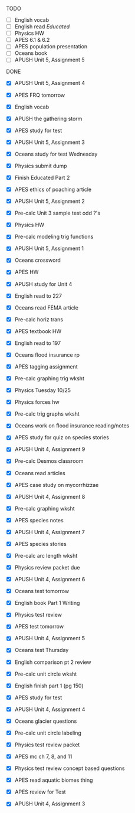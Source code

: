 TODO
- [ ] English vocab
- [ ] English read *Educated*
- [ ] Physics HW
- [ ] APES 6.1 & 6.2
- [ ] APES population presentation
- [ ] Oceans book
- [ ] APUSH Unit 5, Assignment 5

DONE
- [X] APUSH Unit 5, Assignment 4
- [X] APES FRQ tomorrow
- [X] English vocab
- [X] APUSH the gathering storm
- [X] APES study for test
- [X] APUSH Unit 5, Assignment 3
- [X] Oceans study for test Wednesday
- [X] Physics submit dump
- [X] Finish Educated Part 2
- [X] APES ethics of poaching article
- [X] APUSH Unit 5, Assignment 2
- [X] Pre-calc Unit 3 sample test odd ?'s
- [X] Physics HW
- [X] Pre-calc modeling trig functions
- [X] APUSH Unit 5, Assignment 1
- [X] Oceans crossword
- [X] APES HW
- [X] APUSH study for Unit 4
- [X] English read to 227
- [X] Oceans read FEMA article
- [X] Pre-calc horiz trans
- [X] APES textbook HW
- [X] English read to 197
- [X] Oceans flood insurance rp
- [X] APES tagging assignment
- [X] Pre-calc graphing trig wksht
- [X] Physics Tuesday 10/25
- [X] Physics forces hw
- [X] Pre-calc trig graphs wksht
- [X] Oceans work on flood insurance reading/notes
- [X] APES study for quiz on species stories
- [X] APUSH Unit 4, Assignment 9
- [X] Pre-calc Desmos classroom
- [X] Oceans read articles
- [X] APES case study on mycorrhizzae
- [X] APUSH Unit 4, Assignment 8
- [X] Pre-calc graphing wksht
- [X] APES species notes
- [X] APUSH Unit 4, Assignment 7
- [X] APES species stories
- [X] Pre-calc arc length wksht
- [X] Physics review packet due
- [X] APUSH Unit 4, Assignment 6
- [X] Oceans test tomorrow
- [X] English book Part 1 Writing
- [X] Physics test review
- [X] APES test tomorrow
- [X] APUSH Unit 4, Assignment 5
- [X] Oceans test Thursday
- [X] English comparison pt 2 review
- [X] Pre-calc unit circle wksht
- [X] English finish part 1 (pg 150)
- [X] APES study for test
- [X] APUSH Unit 4, Assignment 4
- [X] Oceans glacier questions
- [X] Pre-calc unit circle labeling
- [X] Physics test review packet
- [X] APES mc ch 7, 8, and 11
- [X] Physics test review concept based questions
- [X] APES read aquatic biomes thing
- [X] APES review for Test
- [X] APUSH Unit 4, Assignment 3

